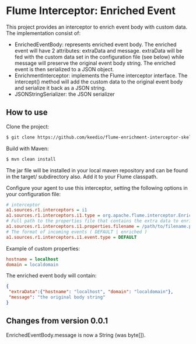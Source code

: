 # Flume Interceptor: Enriched Event

This project provides an interceptor to enrich event body with custom data. The implementation consist of:

- EnrichedEventBody: represents enriched event body. The enriched event will have 2 attributes: extraData and message.
    extraData will be fed with the custom data set in the configuration file (see below) while message will preserve
    the original event body string. The enriched event is then serialized to a JSON object.
- EnrichmentInterceptor: implements the Flume interceptor interface. The intercept() method will add the custom data
    to the original event body and serialize it back as a JSON string.
- JSONStringSerializer: the JSON serializer

## How to use

Clone the project:

```sh
$ git clone https://github.com/keedio/flume-enrichment-interceptor-skeleton.git
```

Build with Maven:

```sh
$ mvn clean install
```

The jar file will be installed in your local maven repository and can be found in the target/ subdirectory also. Add it
to your Flume classpath.

Configure your agent to use this interceptor, setting the following options in your configuration file:

```ini
# interceptor
a1.sources.r1.interceptors = i1
a1.sources.r1.interceptors.i1.type = org.apache.flume.interceptor.EnrichmentInterceptor$Builder
# Full path to the properties file that contains the extra data to enrich the event with
a1.sources.r1.interceptors.i1.properties.filename = /path/to/filename.properties
# The format of incoming events ( DEFAULT | enriched )
a1.sources.r1.interceptors.i1.event.type = DEFAULT
```

Example of custom properties:
```ini
hostname = localhost
domain = localdomain
```

The enriched event body will contain:
```json
{
 "extraData":{"hostname": "localhost", "domain": "localdomain"},
 "message": "the original body string"
}
```

## Changes from version 0.0.1

EnrichedEventBody.message is now a String (was byte[]).
